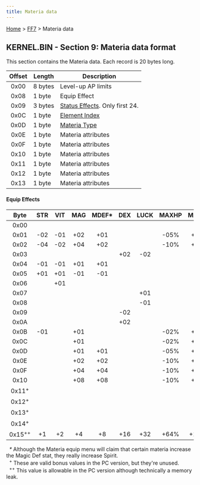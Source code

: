 ```yaml
---
title: Materia data
---
```


[Home](/Main%20Page.md) > [FF7](/FF7.md) > Materia data

## KERNEL.BIN - Section 9: Materia data format

This section contains the Materia data. Each record is 20 bytes long.

| Offset | Length  | Description                        |
|:------:|---------|------------------------------------|
|  0x00  | 8 bytes | Level-up AP limits                 |
|  0x08  | 1 byte  | Equip Effect                       |
|  0x09  | 3 bytes | [Status Effects][]. Only first 24. |
|  0x0C  | 1 byte  | [Element Index][]                  |
|  0x0D  | 1 byte  | [Materia Type][]                   |
|  0x0E  | 1 byte  | Materia attributes                 |
|  0x0F  | 1 byte  | Materia attributes                 |
|  0x10  | 1 byte  | Materia attributes                 |
|  0x11  | 1 byte  | Materia attributes                 |
|  0x12  | 1 byte  | Materia attributes                 |
|  0x13  | 1 byte  | Materia attributes                 |

#### Equip Effects

|       Byte        | STR | VIT | MAG | MDEF\* | DEX | LUCK | MAXHP | MAXMP |
|:-----------------:|:---:|:---:|:---:|:------:|:---:|:----:|:-----:|:-----:|
|       0x00        |     |     |     |        |     |      |       |       |
|       0x01        | -02 | -01 | +02 |  +01   |     |      | -05%  | +05%  |
|       0x02        | -04 | -02 | +04 |  +02   |     |      | -10%  | +10%  |
|       0x03        |     |     |     |        | +02 | -02  |       |       |
|       0x04        | -01 | -01 | +01 |  +01   |     |      |       |       |
|       0x05        | +01 | +01 | -01 |  -01   |     |      |       |       |
|       0x06        |     | +01 |     |        |     |      |       |       |
|       0x07        |     |     |     |        |     | +01  |       |       |
|       0x08        |     |     |     |        |     | -01  |       |       |
|       0x09        |     |     |     |        | -02 |      |       |       |
|       0x0A        |     |     |     |        | +02 |      |       |       |
|       0x0B        | -01 |     | +01 |        |     |      | -02%  | +02%  |
|       0x0C        |     |     | +01 |        |     |      | -02%  | +02%  |
|       0x0D        |     |     | +01 |  +01   |     |      | -05%  | +05%  |
|       0x0E        |     |     | +02 |  +02   |     |      | -10%  | +10%  |
|       0x0F        |     |     | +04 |  +04   |     |      | -10%  | +15%  |
|       0x10        |     |     | +08 |  +08   |     |      | -10%  | +20%  |
| 0x11<sup>+</sup>  |     |     |     |        |     |      |       |       |
| 0x12<sup>+</sup>  |     |     |     |        |     |      |       |       |
| 0x13<sup>+</sup>  |     |     |     |        |     |      |       |       |
| 0x14<sup>+</sup>  |     |     |     |        |     |      |       |       |
| 0x15<sup>++</sup> | +1  | +2  | +4  |   +8   | +16 | +32  | +64%  | +128% |

  *\** Although the Materia equip menu will claim that certain materia
increase the Magic Def stat, they really increase Spirit.  
  <sup>+</sup> These are valid bonus values in the PC version, but
they're unused.  
  <sup>++</sup> This value is allowable in the PC version although
technically a memory leak.

  [Status Effects]: /FF7/Battle/Status%20Effects.md "wikilink"
  [Element Index]: /FF7/Battle/Elemental%20Data.md "wikilink"
  [Materia Type]: /FF7/Materia%20Types.md "wikilink"
